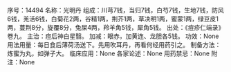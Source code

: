 序号：14494
名称：光明丹
组成：川芎7钱，当归7钱，白芍7钱，生地7钱，防风6钱，羌活6钱，白菊花2两，谷精1两，荆芥1两，草决明1两，蜜蒙1两，绿豆皮1两，蔓荆8分，旋覆8分，兔屎4两，羚羊角5钱，犀角5钱。
出处：《痘疹仁端录》卷九。
主治：痘后神白星翳。
加减：眼赤，加黄连、龙胆各5钱。
功效：None
用法用量：每日食后薄荷汤送下。先用吹耳丹，再看何经用药引之。
制备方法：炼蜜为丸，如弹子大。
临床应用：None
各家论述：None
用药禁忌：None
附注：None
